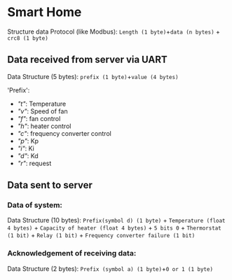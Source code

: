# Smart Home
Structure data Protocol (like Modbus): `Length (1 byte)`+`data (n bytes)` + `crc8 (1 byte)`

## Data received from server via UART

Data Structure (5 bytes): `prefix (1 byte)`+`value (4 bytes)`
		
'Prefix':
+ _"t"_: Temperature
+ _"v"_: Speed of fan
+ _"f"_: fan control
+ _"h"_: heater control
+ _"c"_: frequency converter control 
+ _"p"_: Kp
+ _"i"_: Ki
+ _"d"_: Kd
+ _"r"_: request


## Data sent to server

### Data of system:

Data Structure (10 bytes): `Prefix(symbol d) (1 byte)` + `Temperature (float 4 bytes)` + `Capacity of heater (float 4 bytes)` + `5 bits 0` + `Thermorstat (1 bit)` + `Relay (1 bit)` + `Frequency converter failure (1 bit)` 
   			        
### Acknowledgement of receiving data:

Data Structure (2 bytes): `Prefix (symbol a) (1 byte)`+`0 or 1 (1 byte)`			       